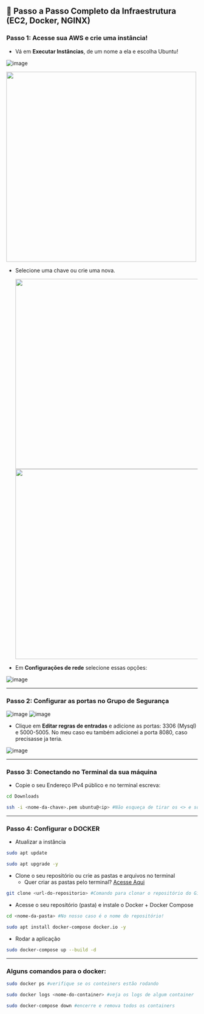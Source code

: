 ## 🧱 Passo a Passo Completo da Infraestrutura (EC2, Docker, NGINX)

### Passo 1: Acesse sua AWS e crie uma instância!
* Vá em **Executar Instâncias**, de um nome a ela e escolha Ubuntu!

![image](https://github.com/user-attachments/assets/b94b563b-196c-48b2-94ba-39641e4a5df8)

<img align="center" src="https://github.com/user-attachments/assets/c5929751-9e10-4a51-a95a-1a741a23e024" width="500">

* Selecione uma chave ou crie uma nova.

  <img src="https://github.com/user-attachments/assets/e6deabac-1aed-47f4-8e4a-86e0ab3085e2" width="500"> 
  
  <img src="https://github.com/user-attachments/assets/83c8adfa-8e46-4129-8b61-fed04c7389ce" width="500">

* Em **Configurações de rede** selecione essas opções:

 ![image](https://github.com/user-attachments/assets/af146aa2-52e2-4d54-a540-aa97ace5dea3)

---

### Passo 2: Configurar as portas no Grupo de Segurança
![image](https://github.com/user-attachments/assets/382b3165-b079-454f-8e99-c26e5f0cdcbd)
![image](https://github.com/user-attachments/assets/63fb2003-82f6-451e-9bb7-4a5587e84106)

* Clique em **Editar regras de entradas** e adicione as portas: 3306 (Mysql) e 5000-5005. No meu caso eu também adicionei a porta 8080, caso precisasse ja teria.

![image](https://github.com/user-attachments/assets/c2915104-9dc3-4ebb-893c-72b94edd0e98)

---

### Passo 3: Conectando no Terminal da sua máquina
* Copie o seu Endereço IPv4 público e no terminal escreva:
  
``` bash
cd Downloads
```
``` bash
ssh -i <nome-da-chave>.pem ubuntu@<ip> #Não esqueça de tirar os <> e só substituir.
```
---

### Passo 4: Configurar o DOCKER
* Atualizar a instância  
``` bash
sudo apt update
```
``` bash
sudo apt upgrade -y
```
* Clone o seu repositório ou crie as pastas e arquivos no terminal
    * Quer criar as pastas pelo terminal? [Acesse Aqui](./instruções/readme-arquivos.md)
``` bash
git clone <url-do-repositorio> #Comando para clonar o repositório do GitHub
```
* Acesse o seu repositório (pasta) e instale o Docker + Docker Compose
``` bash
cd <nome-da-pasta> #No nosso caso é o nome do repositório!
```
``` bash
sudo apt install docker-compose docker.io -y  
```
* Rodar a aplicação
``` bash
sudo docker-compose up --build -d
```
---

### Alguns comandos para o docker:
``` bash
sudo docker ps #verifique se os conteiners estão rodando
```
``` bash
sudo docker logs <nome-do-container> #veja os logs de algum container
```
``` bash
sudo docker-compose down #encerre e remova todos os containers
```

